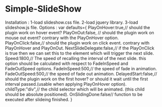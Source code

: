 # Simple-SlideShow
Installation : 
1-load slideshow.css file.
2-load jquery library.
3-load slideshow.js file.
Options :
var defaults={
			PlayOnHover:true,// should the plugin work on hover event?
			PlayOnOut:false, // should the plugin work on mouse out event? contrary with the PlayOnHover option.
			PlayOnClick:false,// should the plugin work on click event. contrary with PlayOnHover and PlayOnOut.
			NextSlideDelegate:false,// if the PlayOnClick is true then we can set this to the element which will trigger the next slide.
			Speed:1800,// The speed of recalling the interval of the next slide. this option should be calculated with respect to FadeInSpeed and FadeOutSpeed options.
			FadeInSpeed:500,// the speed of fade in animation.
			FadeOutSpeed:500,// the speed of fade out animation.
			DelayedStart:false,// should the plugin work on the first hover? or should it wait until the first interval passed.(usable when applying PlayOnHover option).
			childType:"div",//  the child selector which will be animated. (this child should be absolute positioned).
			OnSlidingDone:false// function to be executed after slideing finished.
		}

